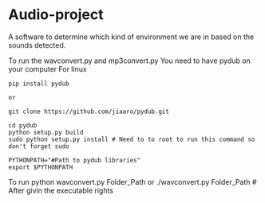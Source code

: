 # Audio-project
A software to determine which kind of environment we are in based on the sounds detected.

To run the wavconvert.py and mp3convert.py
You need to have pydub on your computer
For linux
    
    pip install pydub
    
    or
    
    git clone https://github.com/jiaaro/pydub.git

    cd pydub
    python setup.py build
    sudo python setup.py install # Need to to root to run this command so don't forget sudo
    
    PYTHONPATH="#Path to pydub libraries"
    export $PYTHONPATH

To run
    python wavconvert.py Folder_Path
    or
    ./wavconvert.py Folder_Path # After givin the executable rights


